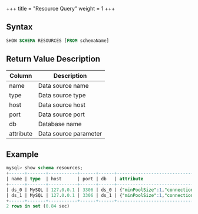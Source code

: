 +++
title = "Resource Query"
weight = 1
+++

## Syntax

```sql
SHOW SCHEMA RESOURCES [FROM schemaName]
```

## Return Value Description

| Column        | Description             |
| ------------- | ----------------------- |
| name          | Data source name        |
| type          | Data source type        |
| host          | Data source host        |
| port          | Data source port        |
| db            | Database name           |
| attribute     | Data source parameter   |

## Example

```sql
mysql> show schema resources;
+------+-------+-----------+------+------+-------------------------------------------------------------------------------------------------------------------------------------------------------------+
| name | type  | host      | port | db   | attribute                                                                                                                                                   |
+------+-------+-----------+------+------+-------------------------------------------------------------------------------------------------------------------------------------------------------------+
| ds_0 | MySQL | 127.0.0.1 | 3306 | ds_0 | {"minPoolSize":1,"connectionTimeoutMilliseconds":30000,"maxLifetimeMilliseconds":1800000,"readOnly":false,"idleTimeoutMilliseconds":60000,"maxPoolSize":50} |
| ds_1 | MySQL | 127.0.0.1 | 3306 | ds_1 | {"minPoolSize":1,"connectionTimeoutMilliseconds":30000,"maxLifetimeMilliseconds":1800000,"readOnly":false,"idleTimeoutMilliseconds":60000,"maxPoolSize":50} |
+------+-------+-----------+------+------+-------------------------------------------------------------------------------------------------------------------------------------------------------------+
2 rows in set (0.84 sec)
```

